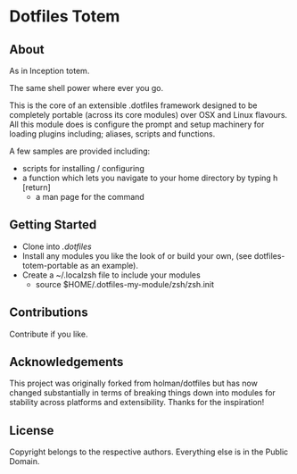 # Dotfiles Totem



## About

As in Inception totem.

The same shell power where ever you go.

This is the core of an extensible .dotfiles framework designed to be completely portable (across its core modules) over OSX and Linux flavours.  All this module does is configure the prompt and setup machinery for loading plugins including; aliases, scripts and functions.

A few samples are provided including:

* scripts for installing / configuring
* a function which lets you navigate to your home directory by typing h [return]
    * a man page for the command 



## Getting Started

* Clone into *.dotfiles*
* Install any modules you like the look of or build your own, (see dotfiles-totem-portable as an example).
* Create a ~/.localzsh file to include your modules
    * source $HOME/.dotfiles-my-module/zsh/zsh.init



## Contributions

Contribute if you like.



## Acknowledgements

This project was originally forked from holman/dotfiles but has now changed substantially in terms of breaking things down into modules for stability across platforms and extensibility.  Thanks for the inspiration!


## License

Copyright belongs to the respective authors.  Everything else is in the
Public Domain.

